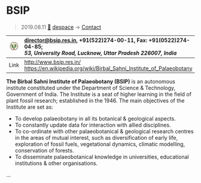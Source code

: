 # BSIP
> 2019.08.11 [🚀](../index/index.md) [despace](index.md) → [Contact](contact.md)

|[![](f/contact/b/bsip_logo1_thumb.jpg)](f/contact/b/bsip_logo1.png)|<director@bsip.res.in>, +91(522)274-00-11, Fax: +91(0522)274-04-85;<br> *53, University Road, Lucknow, Uttar Pradesh 226007, India*|
|:--|:--|
|Link|<http://www.bsip.res.in/><br> <https://en.wikipedia.org/wiki/Birbal_Sahni_Institute_of_Palaeobotany>|

**The Birbal Sahni Institute of Palaeobotany (BSIP)** is an autonomous institute constituted under the Department of Science & Technology, Government of India. The Institute is a seat of higher learning in the field of plant fossil research; established in the 1946. The main objectives of the Institute are set as:

   - To develop palaeobotany in all its botanical & geological aspects.
   - To constantly update data for interaction with allied disciplines.
   - To co-ordinate with other palaeobotanical & geological research centres in the areas of mutual interest, such as diversification of early life, exploration of fossil fuels, vegetational dynamics, climatic modelling, conservation of forests.
   - To disseminate palaeobotanical knowledge in universities, educational institutions & other organisations.


<p style="page-break-after:always"> </p>

…

